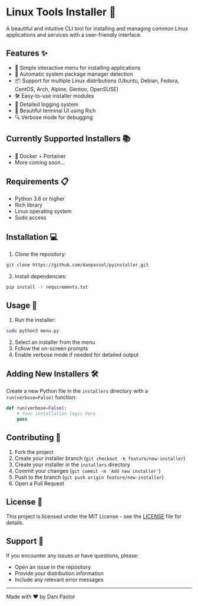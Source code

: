 # Linux Tools Installer 🚀

A beautiful and intuitive CLI tool for installing and managing common Linux applications and services with a user-friendly interface.

## Features ✨

- 🎯 Simple interactive menu for installing applications
- 🔄 Automatic system package manager detection
- 📦 Support for multiple Linux distributions (Ubuntu, Debian, Fedora, CentOS, Arch, Alpine, Gentoo, OpenSUSE)
- 🛠️ Easy-to-use installer modules
- 📝 Detailed logging system
- 🎨 Beautiful terminal UI using Rich
- 🔍 Verbose mode for debugging

## Currently Supported Installers 📚

- 🐳 Docker + Portainer
- More coming soon...

## Requirements 📋

- Python 3.6 or higher
- Rich library
- Linux operating system
- Sudo access

## Installation 💻

1. Clone the repository:
```bash
git clone https://github.com/danpassol/pyinstaller.git
```

2. Install dependencies:
```bash
pip install -r requirements.txt
```

## Usage 🔧

1. Run the installer:
```bash
sudo python3 menu.py
```

2. Select an installer from the menu
3. Follow the on-screen prompts
4. Enable verbose mode if needed for detailed output

## Adding New Installers 🛠️

Create a new Python file in the `installers` directory with a `run(verbose=False)` function:

```python
def run(verbose=False):
    # Your installation logic here
    pass
```

## Contributing 🤝

1. Fork the project
2. Create your installer branch (`git checkout -b feature/new-installer`)
3. Create your installer in the `installers` directory
4. Commit your changes (`git commit -m 'Add new installer'`)
5. Push to the branch (`git push origin feature/new-installer`)
6. Open a Pull Request

## License 📄

This project is licensed under the MIT License - see the [LICENSE](LICENSE) file for details.

## Support 💪

If you encounter any issues or have questions, please:
- Open an issue in the repository
- Provide your distribution information
- Include any relevant error messages

---

Made with ❤️ by Dani Pastor
